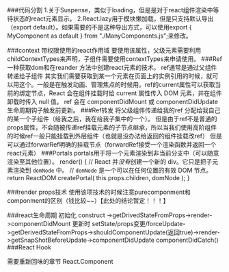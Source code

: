 ###代码分割
1.关于Suspense，类似于loading，但是是对于react组件渲染中等待状态的react元素显示。
2.React.lazy用于模块懒加载，但是只支持默认导出（export default）。如果需要的不是这种导出方式，可以使用export { MyComponent as default } from "./ManyComponents.js";来修改。

###context
	带权限使用的react作用域  要使用该属性，父级元素需要利用childContextTypes来声明，子组件需要使用contextTypes来申请使用。
###Ref
	一种获取dom和在reander 方法中创建react元素的技术。
	ref通常是通过父组件转递给子组件
		其实我们需要获取到某一个元素在页面上的实例引用的时候，就可以用这个。一般是在触发动画、管理焦点的时候用。ref的current属性可以获取当前的绑定节点，React 会在组件挂载时给 current 属性传入 DOM 元素，并在组件卸载时传入 null 值。
		ref 会在 componentDidMount 或 componentDidUpdate 生命周期钩子触发前更新。
###Ref转发
	将父级组件传递给我的ref 分配给我自己的某一个子组件（给我之后，我在给我子集中的一个）。
	但是由于ref不是普通的props属性，不会随被传递ref挂载元素的子节点继承，所以当我们使用高阶组件的时候ref一般只能挂载到外层组件（也就是没办法给返回的组件挂载改ref）
	但是可以通过forwarRef明确的挂载节点（forwardRef接受一个渲染函数并返回一个react元素）
###Portals
	portals用于将一个元素渲染到非当前分支中（可以随意渲染至其他位置）。
render() {
  // React 并*没有*创建一个新的 div。它只是把子元素渲染到 `domNode` 中。
  // `domNode` 是一个可以在任何位置的有效 DOM 节点。
  return ReactDOM.createPortal(
    this.props.children,
    domNode
  );
}

###render props技术
	使用该项技术的时候注意purecomponment和componment的区别（钱比较~~）【此处的结论暂定！！！】

###react生命周期
	初始化 construct ->getDrivedStateFromProps->render->componentDidMount
	更新时 setState/props变更/forceUpdate->getDerivedStateFromProps->shouldComponentUpdate(返回true)->render->getSnapShotBeforeUpdate->componentDidUpdate
	componentDidCatch()
###React Hook
	
需要重新回味的章节
	React.Component